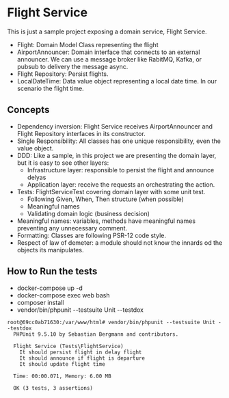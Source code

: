 # Flight Service
This is just a sample project exposing a domain service, Flight Service.

- Flight: Domain Model Class representing the flight
- AirportAnnouncer: Domain interface that connects to an external announcer. 
We can use a message broker like RabitMQ, Kafka, or pubsub to delivery the message async.
- Flight Repository: Persist flights. 
- LocalDateTime: Data value object representing a local date time. In our scenario the flight time.

## Concepts
 - Dependency inversion: Flight Service receives AirportAnnouncer and Flight Repository interfaces in its constructor.
 - Single Responsibility: All classes has one unique responsibility, even the value object.
 - DDD: Like a sample, in this project we are presenting the domain layer, but it is easy to see other layers:
    - Infrastructure layer: responsible to persist the flight and announce delyas
    - Application layer: receive the requests an orchestrating the action.
 - Tests: FlightServiceTest covering domain layer with some unit test.
    - Following Given, When, Then structure (when possible)
    - Meaningful names
    - Validating domain logic (business decision)
 - Meaningful names: variables, methods have meaningful names preventing any unnecessary comment.   
 - Formatting: Classes are following PSR-12 code style. 
 - Respect of law of demeter: a module should not know the innards od the objects its manipulates.
 
 ## How to Run the tests
 - docker-compose up -d
 - docker-compose exec web bash
 - composer install
 - vendor/bin/phpunit --testsuite Unit --testdox
 
 ```
 root@69cc0ab71630:/var/www/html# vendor/bin/phpunit --testsuite Unit --testdox
   PHPUnit 9.5.10 by Sebastian Bergmann and contributors.
   
   Flight Service (Tests\FlightService)
     It should persist flight in delay flight
     It should announce if flight is departure
     It should update flight time
   
   Time: 00:00.071, Memory: 6.00 MB
   
   OK (3 tests, 3 assertions)
```
